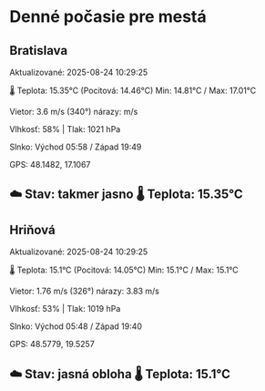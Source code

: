 ﻿# Denné počasie pre mestá

## Bratislava
Aktualizované: 2025-08-24 10:29:25

🌡️ Teplota: 15.35°C 
(Pocitová: 14.46°C)
Min: 14.81°C / Max: 17.01°C

Vietor: 3.6 m/s    (340°) 
nárazy:  m/s

Vlhkosť: 58% | Tlak: 1021 hPa

Slnko: Východ 05:58 / Západ 19:49

GPS: 48.1482, 17.1067

☁️ Stav: takmer jasno        🌡️ Teplota: 15.35°C
---

## Hriňová
Aktualizované: 2025-08-24 10:29:25

🌡️ Teplota: 15.1°C 
(Pocitová: 14.05°C)
Min: 15.1°C / Max: 15.1°C

Vietor: 1.76 m/s (326°)
nárazy: 3.83 m/s

Vlhkosť: 53% | Tlak: 1019 hPa

Slnko: Východ 05:48 / Západ 19:40

GPS: 48.5779, 19.5257

☁️ Stav: jasná obloha        🌡️ Teplota: 15.1°C
---
